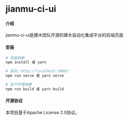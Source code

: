 # jianmu-ci-ui

#### 介绍
jianmu-ci-ui是建木团队开源的建木自动化集成平台的前端页面

#### 安装

``` bash
# 安装依赖
npm install 或 yarn

# 启动，http://localhost:3000/
npm run serve 或 yarn serve

# 生产环境构建
npm run build 或 yarn build
```

#### 开源协议
本项目基于Apache License 2.0协议。
